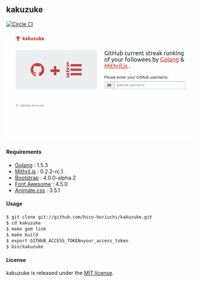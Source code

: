 ## kakuzuke

[![Circle CI](https://circleci.com/gh/hico-horiuchi/kakuzuke.svg?style=shield)](https://circleci.com/gh/hico-horiuchi/kakuzuke)

![screen.gif](https://raw.githubusercontent.com/hico-horiuchi/kakuzuke/master/screen.gif)

#### Requirements

  - [Golang](https://golang.org/) : 1.5.3
  - [Mithril.js](https://lhorie.github.io/mithril/) : 0.2.2-rc.1
  - [Bootstrap](http://v4-alpha.getbootstrap.com/) : 4.0.0-alpha.2
  - [Font Awesome](http://fontawesome.io/) : 4.5.0
  - [Animate.css](http://daneden.github.io/animate.css/) : 3.5.1

#### Usage

    $ git clone git://github.com/hico-horiuchi/kakuzuke.git
    $ cd kakuzuke
    $ make gom link
    $ make build
    $ export GITHUB_ACCESS_TOKEN=your_access_token
    $ bin/kakuzuke

#### License

kakuzuke is released under the [MIT license](https://raw.githubusercontent.com/hico-horiuchi/kakuzuke/master/LICENSE).
